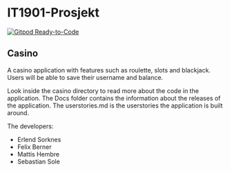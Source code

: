 # IT1901-Prosjekt
[![Gitpod Ready-to-Code](https://img.shields.io/badge/Gitpod-Ready--to--Code-blue?logo=gitpod)](https://gitpod.stud.ntnu.no/#https://gitlab.stud.idi.ntnu.no/it1901/groups-2021/gr2124/gr2124/-/tree/main/)

## Casino

A casino application with features such as roulette, slots and blackjack. Users will be able to save their username and balance. 

Look inside the casino directory to read more about the code in the application.
The Docs folder contains the information about the releases of the application.
The userstories.md is the userstories the application is built around. 


The developers:
- Erlend Sorknes
- Felix Berner
- Mattis Hembre
- Sebastian Sole

